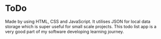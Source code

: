 # ToDo
Made by using HTML, CSS and JavaScript.
It utilises JSON for local data storage which is super useful for small scale projects.
This todo list app is a very good part of my software developing learning journey.
